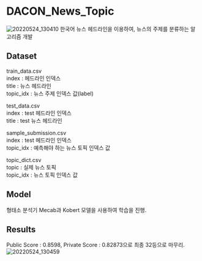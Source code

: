# DACON_News_Topic
![20220524_130410](https://user-images.githubusercontent.com/84311270/169953346-fde2ab12-403c-4fb5-b3da-0bef811dda9e.png)
한국어 뉴스 헤드라인을 이용하여, 뉴스의 주제를 분류하는 알고리즘 개발

## Dataset
train_data.csv  
index : 헤드라인 인덱스  
title : 뉴스 헤드라인  
topic_idx : 뉴스 주제 인덱스 값(label)  

test_data.csv  
index : test 헤드라인 인덱스  
title : test 뉴스 헤드라인  

sample_submission.csv  
index : test 헤드라인 인덱스  
topic_idx : 예측해야 하는 뉴스 토픽 인덱스 값  

topic_dict.csv  
topic : 실제 뉴스 토픽  
topic_idx : 뉴스 토픽 인덱스 값  

## Model
형태소 분석기 Mecab과 Kobert 모델을 사용하여 학습을 진행.

## Results
Public Score : 0.8598, Private Score : 0.82873으로 최종 32등으로 마무리.
![20220524_130459](https://user-images.githubusercontent.com/84311270/169975742-5acd1fc3-9597-4736-9903-16916e2282ae.png)

